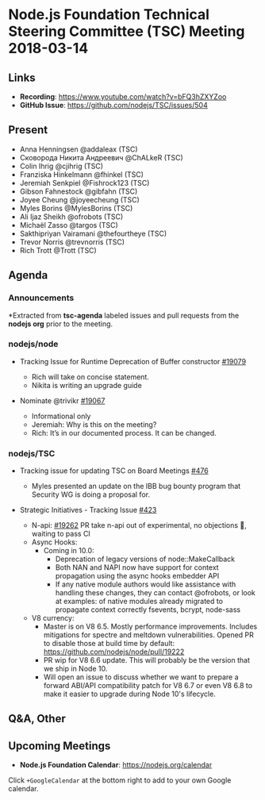 # Node.js Foundation Technical Steering Committee (TSC) Meeting 2018-03-14

## Links

* **Recording**: <https://www.youtube.com/watch?v=bFQ3hZXYZoo>
* **GitHub Issue**: <https://github.com/nodejs/TSC/issues/504>

## Present

* Anna Henningsen @addaleax (TSC)
* Сковорода Никита Андреевич @ChALkeR (TSC)
* Colin Ihrig @cjihrig (TSC)
* Franziska Hinkelmann @fhinkel (TSC)
* Jeremiah Senkpiel @Fishrock123 (TSC)
* Gibson Fahnestock @gibfahn (TSC)
* Joyee Cheung @joyeecheung (TSC)
* Myles Borins @MylesBorins (TSC)
* Ali Ijaz Sheikh @ofrobots (TSC)
* Michaël Zasso @targos (TSC)
* Sakthipriyan Vairamani @thefourtheye (TSC)
* Trevor Norris @trevnorris (TSC)
* Rich Trott @Trott (TSC)

## Agenda

### Announcements

*Extracted from **tsc-agenda** labeled issues and pull requests from the **nodejs org** prior to the meeting.

### nodejs/node

* Tracking Issue for Runtime Deprecation of Buffer constructor [#19079](https://github.com/nodejs/node/issues/19079)

  * Rich will take on concise statement.
  * Nikita is writing an upgrade guide

* Nominate @trivikr [#19067](https://github.com/nodejs/node/issues/19067)

  * Informational only
  * Jeremiah: Why is this on the meeting?
  * Rich: It’s in our documented process. It can be changed.

### nodejs/TSC

* Tracking issue for updating TSC on Board Meetings [#476](https://github.com/nodejs/TSC/issues/476)

  * Myles presented an update on the IBB bug bounty program that Security WG is doing a proposal for.

* Strategic Initiatives - Tracking Issue [#423](https://github.com/nodejs/TSC/issues/423)
  * N-api: [#19262](https://github.com/nodejs/node/pull/19262) PR take n-api out of experimental, no objections  🎉, waiting to pass CI
  * Async Hooks:
    * Coming in 10.0:
      * Deprecation of legacy versions of node::MakeCallback
      * Both NAN and NAPI now have support for context propagation using the async hooks embedder API
      * If any native module authors would like assistance with handling these changes, they can contact @ofrobots, or look at examples: of native modules already migrated to propagate context correctly fsevents, bcrypt, node-sass
  * V8 currency:
    * Master is on V8 6.5. Mostly performance improvements. Includes mitigations for spectre and meltdown vulnerabilities. Opened PR to disable those at build time by default: <https://github.com/nodejs/node/pull/19222>
    * PR wip for V8 6.6 update. This will probably be the version that we ship in Node 10.
    * Will open an issue to discuss whether we want to prepare a forward ABI/API compatibility patch for V8 6.7 or even V8 6.8 to make it easier to upgrade during Node 10's lifecycle.

## Q&A, Other

## Upcoming Meetings

* **Node.js Foundation Calendar**: <https://nodejs.org/calendar>

Click `+GoogleCalendar` at the bottom right to add to your own Google calendar.
